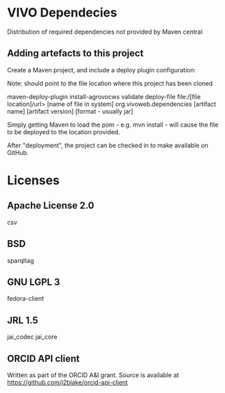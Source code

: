 # VIVO Dependecies

Distribution of required dependencies not provided by Maven central

## Adding artefacts to this project

Create a Maven project, and include a deploy plugin configuration:

Note: <url> should point to the file location where this project has been cloned

<plugin>
	<artifactId>maven-deploy-plugin</artifactId>
	<executions>
		<execution>
			<id>install-agrovocws</id>
			<phase>validate</phase>
			<goals>
				<goal>deploy-file</goal>
			</goals>
			<configuration>
				<url>file:/[file location]/url>
				<file>[name of file in system]</file>
				<groupId>org.vivoweb.dependencies</groupId>
				<artifactId>[artifact name]</artifactId>
				<version>[artifact version]</version>
				<packaging>[format - usually jar]</packaging>
			</configuration>
		</execution>
	</executions>
</plugin>

Simply getting Maven to load the pom - e.g. mvn install - will cause the file to be deployed to the <url> location provided.

After "deployment", the project can be checked in to make available on GitHub.

# Licenses

## Apache License 2.0

csv

## BSD

sparqltag

## GNU LGPL 3

fedora-client

## JRL 1.5

jai_codec
jai_core

## ORCID API client

Written as part of the ORCID A&I grant. Source is available at https://github.com/j2blake/orcid-api-client
